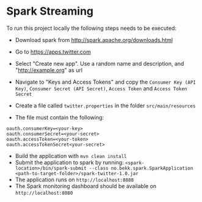 # Spark Streaming

To run this project locally the following steps needs to be executed:

- Download spark from http://spark.apache.org/downloads.html

- Go to https://apps.twitter.com
- Select "Create new app". Use a random name and description, and "http://example.org" as url
- Navigate to "Keys and Access Tokens" and copy the `Consumer Key (API Key)`, `Consumer Secret (API Secret)`, `Access Token` and `Access Token Secret`
- Create a file called `twitter.properties` in the folder `src/main/resources`
- The file must contain the following:

```
oauth.consumerKey=<your-key>
oauth.consumerSecret=<your-secret>
oauth.accessToken=<your-token>
oauth.accessTokenSecret<your-secret>
```

- Build the application with `mvn clean install`
- Submit the application to spark by running: `<spark-location>/bin/spark-submit --class no.bekk.spark.SparkApplication <path-to-target-folder>/spark-twitter-1.0.jar`
- The application runs on `http://localhost:8888`
- The Spark monitoring dashboard should be available on `http://localhost:8080`
